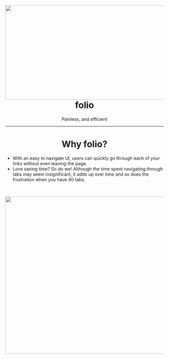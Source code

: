 <h1 style="text-align: center;"><strong><img src="https://imgur.com/a/Ej01uwO" alt="" width="700" height="300" />folio</strong></h1>
<p style="text-align: center;"><strong><span style="font-weight: 400;">Painless, and efficient</span></strong></p>
<hr />
<h1 style="text-align: center;"><strong>Why folio?</strong></h1>
<ul>
<li style="font-weight: 400; text-align: left;"><span style="font-weight: 400;">With an easy to navigate UI, users can quickly go through each of your links without even leaving the page.</span></li>
<li style="font-weight: 400; text-align: left;"><span style="font-weight: 400;">Love saving time? So do we! Although the time spent navigating through tabs may seem insignificant, it adds up over time and so does the frustration when you have 40 tabs.</span></li>
</ul>
<p>&nbsp;</p>
<p><span style="font-weight: 400;"><img src="https://i.imgur.com/YHh9Rq8.png" width="700" height="500 alt=" /></span></p>

